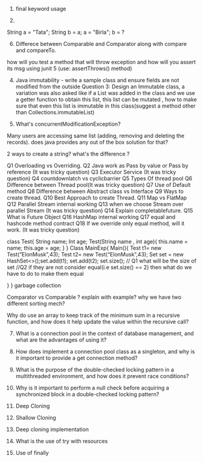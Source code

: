 1. final keyword usage
   
2.
String a = "Tata";
String b = a;
a = "Birla";
b = ?

6) Differece between Comparable and Comparator along with compare and compareTo.

how will you test a method that will throw exception and how will you assert its msg using
junit 5 (use: assertThrows() method)

4. Java immutability - write a sample class and ensure fields are not modified from the outside
   Question 3: Design an Immutable class, a variation was also asked like if a List<String> was
added in the class and we use a getter function to obtain this list, this list can be mutated ,
how to make sure that even this list is immutable in this class(suggest a method other than
Collections.immutableList)

5. What's concurrentModificationException?
 
Many users are accessing same list (adding, removing and deleting the records). does java provides any out of the box solution for that?

2 ways to create a string? what's the difference ?

Q1 Overloading vs Overriding.
Q2 Java work as Pass by value or Pass by reference (It was tricky question)
Q3 Executor Service (It was tricky question)
Q4 countdownlatch vs cyclicbarrier
Q5 Types Of thread pool
Q6 Difference between Thread pool(It was tricky question)
Q7 Use of Default method
Q8 Difference between Abstract class vs Interface
Q9 Ways to create thread.
Q10 Best Approach to create Thread.
Q11 Map vs FlatMap
Q12 Parallel Stream internal working
Q13 when we choose Stream over parallel Stream (It was tricky question)
Q14 Explain completablefuture.
Q15 What is Future Object
Q16 HashMap internal working
Q17 equal and hashcode method contract
Q18 If we override only equal method, will it work. (It was tricky question)


class Test{
String name;
Int age;
Test(String name , int age){
this.name = name;
this.age = age;
} }
Class MainExp{
Main(){
Test t1= new Test(“ElonMusk”,43);
Test t2= new Test(“ElonMusk”,43);
Set<Test> set = new HashSet<>();set.add(t1);
set.add(t2);
set.size(); // Q1 what will be the size of set
//Q2 if they are not consider equal(i.e set.size() == 2) then what do we have to do to make
them equal

} }
garbage collection

Comparator vs Comparable ? explain with example? why we have two different sorting mech?

Why do  use an array to keep track of the minimum sum in a recursive function,
 and how does it help update the value within the recursive call?

7. What is a connection pool in the context of database management, 
and what are the advantages of using it?

8. How does implement a connection pool class as a singleton, 
and why is it important to provide a get connection method?

9. What is the purpose of the double-checked locking pattern in a multithreaded environment,
 and how does it prevent race conditions?

10. Why is it important to perform a null check before acquiring a synchronized block in a double-checked locking pattern?

11. Deep Cloning

12. Shallow Cloning

13. Deep cloning implementation

14. What is the use of try with resources
8. Use of finally





